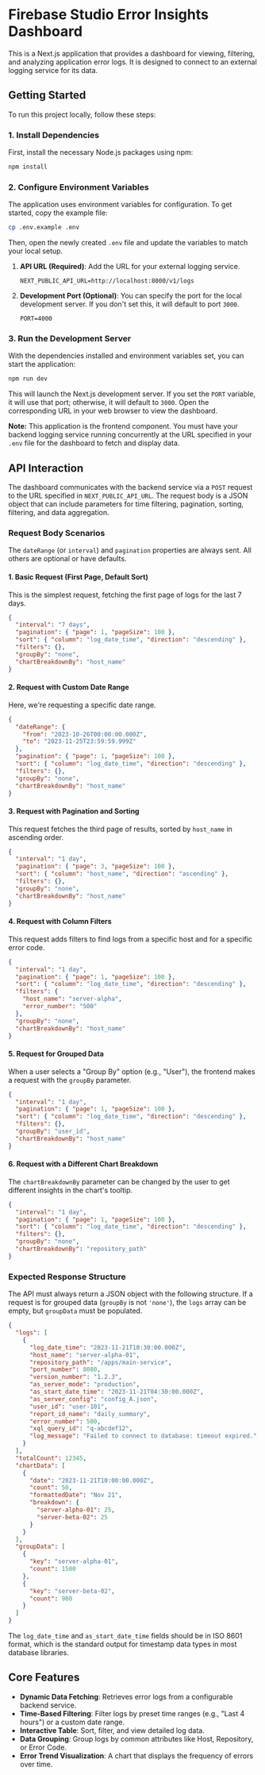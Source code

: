 # Firebase Studio Error Insights Dashboard

This is a Next.js application that provides a dashboard for viewing, filtering, and analyzing application error logs. It is designed to connect to an external logging service for its data.

## Getting Started

To run this project locally, follow these steps:

### 1. Install Dependencies

First, install the necessary Node.js packages using npm:

```bash
npm install
```

### 2. Configure Environment Variables

The application uses environment variables for configuration. To get started, copy the example file:

```bash
cp .env.example .env
```

Then, open the newly created `.env` file and update the variables to match your local setup.

1.  **API URL (Required)**: Add the URL for your external logging service.

    ```env
    NEXT_PUBLIC_API_URL=http://localhost:8000/v1/logs
    ```

2.  **Development Port (Optional)**: You can specify the port for the local development server. If you don't set this, it will default to port `3000`.

    ```env
    PORT=4000
    ```

### 3. Run the Development Server

With the dependencies installed and environment variables set, you can start the application:

```bash
npm run dev
```

This will launch the Next.js development server. If you set the `PORT` variable, it will use that port; otherwise, it will default to `3000`. Open the corresponding URL in your web browser to view the dashboard.

**Note:** This application is the frontend component. You must have your backend logging service running concurrently at the URL specified in your `.env` file for the dashboard to fetch and display data.

## API Interaction

The dashboard communicates with the backend service via a `POST` request to the URL specified in `NEXT_PUBLIC_API_URL`. The request body is a JSON object that can include parameters for time filtering, pagination, sorting, filtering, and data aggregation.

### Request Body Scenarios

The `dateRange` (or `interval`) and `pagination` properties are always sent. All others are optional or have defaults.

#### 1. Basic Request (First Page, Default Sort)
This is the simplest request, fetching the first page of logs for the last 7 days.

```json
{
  "interval": "7 days",
  "pagination": { "page": 1, "pageSize": 100 },
  "sort": { "column": "log_date_time", "direction": "descending" },
  "filters": {},
  "groupBy": "none",
  "chartBreakdownBy": "host_name"
}
```

#### 2. Request with Custom Date Range
Here, we're requesting a specific date range.

```json
{
  "dateRange": {
    "from": "2023-10-26T00:00:00.000Z",
    "to": "2023-11-25T23:59:59.999Z"
  },
  "pagination": { "page": 1, "pageSize": 100 },
  "sort": { "column": "log_date_time", "direction": "descending" },
  "filters": {},
  "groupBy": "none",
  "chartBreakdownBy": "host_name"
}
```

#### 3. Request with Pagination and Sorting
This request fetches the third page of results, sorted by `host_name` in ascending order.

```json
{
  "interval": "1 day",
  "pagination": { "page": 3, "pageSize": 100 },
  "sort": { "column": "host_name", "direction": "ascending" },
  "filters": {},
  "groupBy": "none",
  "chartBreakdownBy": "host_name"
}
```

#### 4. Request with Column Filters
This request adds filters to find logs from a specific host and for a specific error code.

```json
{
  "interval": "1 day",
  "pagination": { "page": 1, "pageSize": 100 },
  "sort": { "column": "log_date_time", "direction": "descending" },
  "filters": {
    "host_name": "server-alpha",
    "error_number": "500"
  },
  "groupBy": "none",
  "chartBreakdownBy": "host_name"
}
```

#### 5. Request for Grouped Data
When a user selects a "Group By" option (e.g., "User"), the frontend makes a request with the `groupBy` parameter.

```json
{
  "interval": "1 day",
  "pagination": { "page": 1, "pageSize": 100 },
  "sort": { "column": "log_date_time", "direction": "descending" },
  "filters": {},
  "groupBy": "user_id",
  "chartBreakdownBy": "host_name"
}
```

#### 6. Request with a Different Chart Breakdown
The `chartBreakdownBy` parameter can be changed by the user to get different insights in the chart's tooltip.

```json
{
  "interval": "1 day",
  "pagination": { "page": 1, "pageSize": 100 },
  "sort": { "column": "log_date_time", "direction": "descending" },
  "filters": {},
  "groupBy": "none",
  "chartBreakdownBy": "repository_path"
}
```

### Expected Response Structure

The API must always return a JSON object with the following structure. If a request is for grouped data (`groupBy` is not `'none'`), the `logs` array can be empty, but `groupData` must be populated.

```json
{
  "logs": [
    {
      "log_date_time": "2023-11-21T10:30:00.000Z",
      "host_name": "server-alpha-01",
      "repository_path": "/apps/main-service",
      "port_number": 8080,
      "version_number": "1.2.3",
      "as_server_mode": "production",
      "as_start_date_time": "2023-11-21T04:30:00.000Z",
      "as_server_config": "config_A.json",
      "user_id": "user-101",
      "report_id_name": "daily_summary",
      "error_number": 500,
      "xql_query_id": "q-abcdef12",
      "log_message": "Failed to connect to database: timeout expired."
    }
  ],
  "totalCount": 12345,
  "chartData": [
    {
      "date": "2023-11-21T10:00:00.000Z",
      "count": 50,
      "formattedDate": "Nov 21",
      "breakdown": {
        "server-alpha-01": 25,
        "server-beta-02": 25
      }
    }
  ],
  "groupData": [
    {
      "key": "server-alpha-01",
      "count": 1500
    },
    {
      "key": "server-beta-02",
      "count": 980
    }
  ]
}
```
The `log_date_time` and `as_start_date_time` fields should be in ISO 8601 format, which is the standard output for timestamp data types in most database libraries.

## Core Features

*   **Dynamic Data Fetching**: Retrieves error logs from a configurable backend service.
*   **Time-Based Filtering**: Filter logs by preset time ranges (e.g., "Last 4 hours") or a custom date range.
*   **Interactive Table**: Sort, filter, and view detailed log data.
*   **Data Grouping**: Group logs by common attributes like Host, Repository, or Error Code.
*   **Error Trend Visualization**: A chart that displays the frequency of errors over time.

